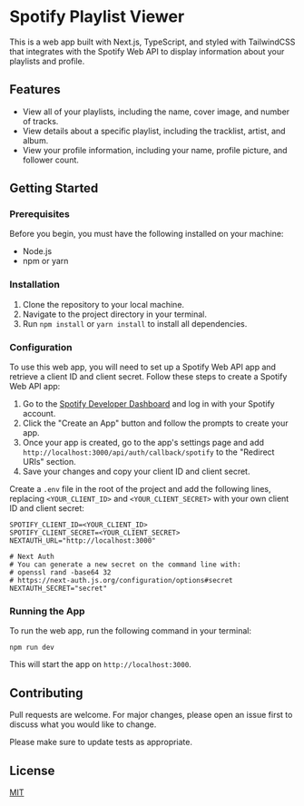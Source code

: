 # Spotify Playlist Viewer

This is a web app built with Next.js, TypeScript, and styled with TailwindCSS that integrates with the Spotify Web API to display information about your playlists and profile.

## Features

- View all of your playlists, including the name, cover image, and number of tracks.
- View details about a specific playlist, including the tracklist, artist, and album.
- View your profile information, including your name, profile picture, and follower count.

## Getting Started

### Prerequisites

Before you begin, you must have the following installed on your machine:

- Node.js
- npm or yarn

### Installation

1.  Clone the repository to your local machine.
2.  Navigate to the project directory in your terminal.
3.  Run `npm install` or `yarn install` to install all dependencies.

### Configuration

To use this web app, you will need to set up a Spotify Web API app and retrieve a client ID and client secret. Follow these steps to create a Spotify Web API app:

1.  Go to the [Spotify Developer Dashboard](https://developer.spotify.com/dashboard/) and log in with your Spotify account.
2.  Click the "Create an App" button and follow the prompts to create your app.
3.  Once your app is created, go to the app's settings page and add `http://localhost:3000/api/auth/callback/spotify` to the "Redirect URIs" section.
4.  Save your changes and copy your client ID and client secret.

Create a `.env` file in the root of the project and add the following lines, replacing `<YOUR_CLIENT_ID>` and `<YOUR_CLIENT_SECRET>` with your own client ID and client secret:

```
SPOTIFY_CLIENT_ID=<YOUR_CLIENT_ID>
SPOTIFY_CLIENT_SECRET=<YOUR_CLIENT_SECRET>
NEXTAUTH_URL="http://localhost:3000"

# Next Auth
# You can generate a new secret on the command line with:
# openssl rand -base64 32
# https://next-auth.js.org/configuration/options#secret
NEXTAUTH_SECRET="secret"
```

### Running the App

To run the web app, run the following command in your terminal:

`npm run dev`

This will start the app on `http://localhost:3000`.

## Contributing

Pull requests are welcome. For major changes, please open an issue first to discuss what you would like to change.

Please make sure to update tests as appropriate.

## License

[MIT](https://choosealicense.com/licenses/mit/)
